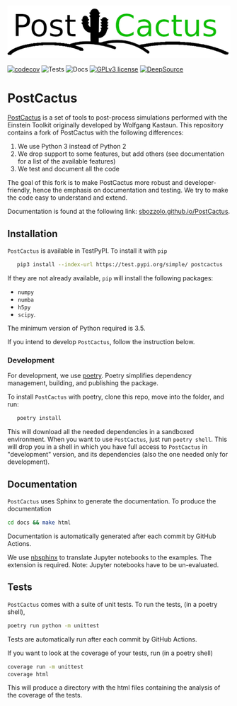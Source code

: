 ![PostCactus-logo](https://github.com/Sbozzolo/PostCactus/raw/master/logo.png)

[![codecov](https://codecov.io/gh/Sbozzolo/PostCactus/branch/master/graph/badge.svg)](https://codecov.io/gh/Sbozzolo/PostCactus)
![Tests](https://github.com/Sbozzolo/PostCactus/workflows/Tests/badge.svg)
![Docs](https://github.com/Sbozzolo/PostCactus/workflows/Docs/badge.svg)
[![GPLv3
license](https://img.shields.io/badge/License-GPLv3-blue.svg)](http://perso.crans.org/besson/LICENSE.html)
[![DeepSource](https://static.deepsource.io/deepsource-badge-light-mini.svg)](https://deepsource.io/gh/Sbozzolo/PostCactus/?ref=repository-badge)

# PostCactus

[PostCactus](https://github.com/wokast/PyCactus/tree/master/PostCactus) is a set
of tools to post-process simulations performed with the Einstein Toolkit
originally developed by Wolfgang Kastaun. This repository contains a fork of
PostCactus with the following differences:
1. We use Python 3 instead of Python 2
2. We drop support to some features, but add others (see documentation for a
   list of the available features)
3. We test and document all the code

The goal of this fork is to make PostCactus more robust and developer-friendly,
hence the emphasis on documentation and testing. We try to make the code easy to
understand and extend.

Documentation is found at the following link:
[sbozzolo.github.io/PostCactus](https://sbozzolo.github.io/PostCactus).

## Installation

``PostCactus`` is available in TestPyPI. To install it with `pip`
``` bash
   pip3 install --index-url https://test.pypi.org/simple/ postcactus
```
If they are not already available, `pip` will install the following packages:
- `numpy`
- `numba`
- `h5py`
- `scipy`.

The minimum version of Python required is 3.5.

If you intend to develop ``PostCactus``, follow the instruction below.

### Development

For development, we use [poetry](https://python-poetry.org/). Poetry simplifies
dependency management, building, and publishing the package.

To install `PostCactus` with poetry, clone this repo, move into the folder, and run:
``` sh
   poetry install
```
This will download all the needed dependencies in a sandboxed environment. When
you want to use ``PostCactus``, just run ``poetry shell``. This will drop you in
a shell in which you have full access to ``PostCactus`` in "development" version,
and its dependencies (also the one needed only for development).

## Documentation

`PostCactus` uses Sphinx to generate the documentation. To produce the documentation
```sh
cd docs && make html
```
Documentation is automatically generated after each commit by GitHub Actions.

We use [nbsphinx](https://nbsphinx.readthedocs.io/) to translate Jupyter
notebooks to the examples. The extension is required. Note: Jupyter notebooks
have to be un-evaluated.

## Tests

`PostCactus` comes with a suite of unit tests. To run the tests, (in a poetry shell),
```sh
poetry run python -m unittest
```
Tests are automatically run after each commit by GitHub Actions.

If you want to look at the coverage of your tests, run (in a poetry shell)
```sh
coverage run -m unittest
coverage html
```
This will produce a directory with the html files containing the analysis of
the coverage of the tests.
